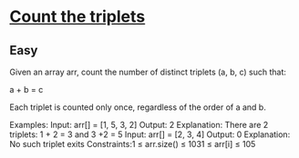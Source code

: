 # [Count the triplets](https://www.geeksforgeeks.org/problems/count-the-triplets4615/1?page=1&difficulty=Easy&status=unsolved&sortBy=submissions)
## Easy

Given an array arr, count the number of distinct triplets (a, b, c) such that:


a + b = c


Each triplet is counted only once, regardless of the order of a and b.



Examples: 
Input: arr[] = [1, 5, 3, 2]
Output: 2 
Explanation: There are 2 triplets: 1 + 2 = 3 and 3 +2 = 5
Input: arr[] = [2, 3, 4]
Output: 0
Explanation: No such triplet exits
Constraints:1 ≤ arr.size() ≤ 1031 ≤ arr[i] ≤ 105